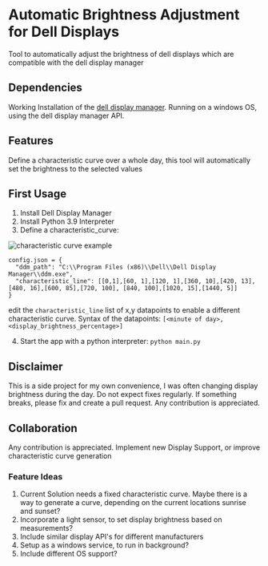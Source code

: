 # Automatic Brightness Adjustment for Dell Displays

Tool to automatically adjust the brightness of dell displays which are compatible with the dell display manager

## Dependencies
Working Installation of the [dell display manager](https://www.google.com/search?q=dell+display+manager). Running on a windows OS, using the dell display manager API.

## Features
Define a characteristic curve over a whole day, this tool will automatically set the brightness to the selected values

## First Usage
1. Install Dell Display Manager
2. Install Python 3.9 Interpreter
3. Define a characteristic_curve:

![characteristic curve example](https://github.com/SvnGms/display-bightness-bot/blob/main/characteristic_curve_example.jpg?raw=true)

```
config.json = {
  "ddm_path": "C:\\Program Files (x86)\\Dell\\Dell Display Manager\\ddm.exe",
  "characteristic_line": [[0,1],[60, 1],[120, 1],[360, 10],[420, 13],[480, 16],[600, 85],[720, 100], [840, 100],[1020, 15],[1440, 5]]
}
```

edit the ```characteristic_line``` list of x,y datapoints to enable a different characteristic curve. Syntax of the datapoints: ```[<minute of day>,<display_brightness_percentage>]```

4. Start the app with a python interpreter: ```python main.py```

## Disclaimer
This is a side project for my own convenience, I was often changing display brightness during the day. Do not expect fixes regularly. If something breaks, please fix and create a pull request. Any contribution is appreciated.

## Collaboration
Any contribution is appreciated. Implement new Display Support, or improve characteristic curve generation
### Feature Ideas
1. Current Solution needs a fixed characteristic curve. Maybe there is a way to generate a curve, depending on the current locations sunrise and sunset?
2. Incorporate a light sensor, to set display brightness based on measurements?
3. Include similar display API's for different manufacturers
4. Setup as a windows service, to run in background?
5. Include different OS support?

